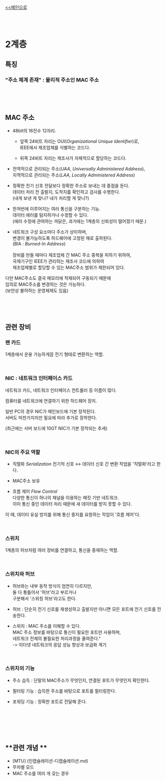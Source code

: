 [<<메인으로](https://github.com/AtomicLiquors/Network_Wiki_Chb)

&nbsp;  
&nbsp;  
# **2계층**
## **특징**
### "주소 체계 존재" : 물리적 주소인 **MAC 주소**

 
&nbsp;
 
 
&nbsp;
 

## **MAC 주소**

- 48bit의 16진수 12자리.
    - 앞쪽 24비트 자리는 OUI(*Organizational Unique Identifier*)로,   
    IEEE에서 제조업체를 식별하는 코드다.

    - 뒤쪽 24비트 자리는 제조사가 자체적으로 할당하는 코드다.
-  전역적으로 관리되는 주소(*UAA, Universally Administered Address*),  
    지역적으로 관리되는 주소(*LAA, Locally Administered Address*) 

- 정확한 전기 신호 전달보다 정확한 주소로 보내는 데 중점을 둔다.  
데이터 처리 전 출발지, 도착지를 확인하고 검사를 수행한다.  
(내게 보낸 게 맞나? 내가 처리할 게 맞나?)

- 한꺼번에 이루어지는 여러 통신을 구분하는 기능.  
데이터 에러를 탐지하거나 수정할 수 있다.  
(에러 수정에 관여하는 까닭은, 과거에는 1계층의 신뢰성이 떨어졌기 때문.)

- 네트워크 구성 요소마다 주소가 상이하며,  
변경이 불가능하도록 하드웨어에 고정된 채로 출하된다.  
(BIA : *Burned-In Address*)
<br><br>
장비를 만들 때마다 제조업체 간 MAC 주소 중복을 피하기 위하여,  
국제기구인 IEEE가 관리하는 제조사 코드에 의하여   
제조업체별로 할당할 수 있는 MAC주소 범위가 제한되어 있다.

다만 MAC주소도 결국 메모리에 적재되어 구동되기 때문에  
임의로 MAC주소를 변경하는 것은 가능하다.  
(보안상 불허하는 운영체제도 있음)


 
&nbsp;
 

 
&nbsp;
 
## **관련 장비**
### **랜 카드** 
1계층에서 운용 가능하게끔 전기 형태로 변환하는 역할. 
 
&nbsp;
 
### **NIC : 네트워크 인터페이스 카드**
네트워크 카드, 네트워크 인터페이스 컨트롤러 등 이름이 많다. 

컴퓨터를 네트워크에 연결하기 위한 하드웨어 장치. 

일반 PC의 경우 NIC가 메인보드에 기본 장착된다.   
서버도 마찬가지지만 필요에 따라 추가로 장착한다.  

(최근에는 서버 보드에 10GT NIC가 기본 장착되는 추세)
 
&nbsp;
 
### NIC의 주요 역할
- 직렬화 *Serialization* 
전기적 신호 ↔ 데이터 신호 간 변환 작업을 '직렬화'라고 한다.

- MAC주소 보유  

- 흐름 제어 *Flow Control*  
다양한 통신이 하나의 채널을 이용하는 패킷 기반 네트워크.  
이미 통신 중인 데이터 처리 때문에 새 데이터를 받지 못할 수 있다.  

이 때, 데이터 유실 방지를 위해 통신 중지를 요청하는 작업이 '흐름 제어'다.

&nbsp;
 

### **스위치**
1계층의 허브처럼 여러 장비를 연결하고, 통신을 중재하는 역할.  
 
&nbsp;
 
### 스위치와 허브
- 허브와는 내부 동작 방식이 엄연히 다르지만,  
둘 다 통틀어서 '허브'라고 부르거나  
구분해서 '스위칭 허브'라고도 한다.

- 허브 : 단순히 전기 신호를 재생성하고 출발지만 아니면 모든 포트에 전기 신호를 전송한다.   
- 스위치 : MAC 주소를 이해할 수 있다.   
MAC 주소 정보를 바탕으로 통신이 필요한 포트만 사용하며,  
네트워크 전체의 불필요한 처리과정을 줄여준다."  
 -> 이더넷 네트워크의 응답 성능 향상과 보급화 계기

 
&nbsp;
 
### 스위치의 기능
- 주소 습득 : 단말의 MAC주소가 무엇인지, 연결된 포트가 무엇인지 확인한다.  

- 필터링 기능 : 습득한 주소를 바탕으로 포트를 필터링한다. 

- 포워딩 기능 : 정확한 포트로 전달해 준다.

 
&nbsp;
 

 
&nbsp;
  
 &nbsp;
  
## **관련 개념 **
- [MTU]
(인캡슐레이션-디캡슐레이션.md)  
- 무차별 모드
- MAC 주소를 여러 개 갖는 경우  